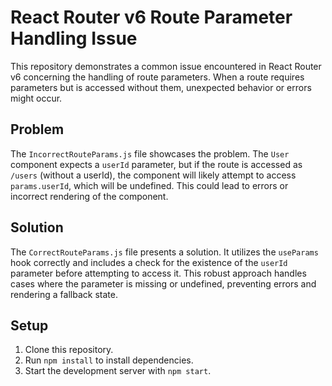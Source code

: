 # React Router v6 Route Parameter Handling Issue

This repository demonstrates a common issue encountered in React Router v6 concerning the handling of route parameters. When a route requires parameters but is accessed without them, unexpected behavior or errors might occur.

## Problem

The `IncorrectRouteParams.js` file showcases the problem.  The `User` component expects a `userId` parameter, but if the route is accessed as `/users` (without a userId), the component will likely attempt to access `params.userId`, which will be undefined. This could lead to errors or incorrect rendering of the component.

## Solution

The `CorrectRouteParams.js` file presents a solution. It utilizes the `useParams` hook correctly and includes a check for the existence of the `userId` parameter before attempting to access it. This robust approach handles cases where the parameter is missing or undefined, preventing errors and rendering a fallback state.

## Setup

1. Clone this repository.
2. Run `npm install` to install dependencies.
3. Start the development server with `npm start`. 
